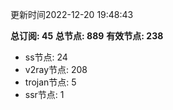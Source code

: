 更新时间2022-12-20 19:48:43

**总订阅: 45**
**总节点: 889**
**有效节点: 238**
- ss节点: 24
- v2ray节点: 208
- trojan节点: 5
- ssr节点: 1
